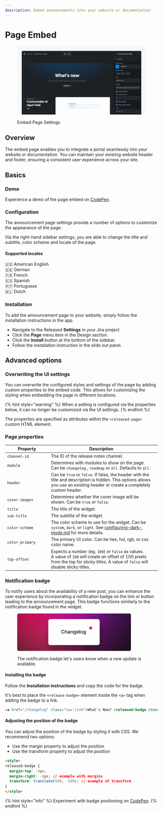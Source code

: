 ```yaml
---
description: Embed announcements into your website or documentation
---
```


# Page Embed

<figure><img src="../../../.gitbook/assets/Announcement Page - Header.png" alt=""><figcaption><p>Embed Page Settings</p></figcaption></figure>

## Overview

The embed page enables you to integrate a portal seamlessly into your website or documentation. You can maintain your existing website header and footer, ensuring a consistent user experience across your site.&#x20;

## Basics

### Demo

Experience a demo of the page embed on [CodePen](https://codepen.io/released/pen/WNaaMNx).

### Configuration

The announcement page settings provide a number of options to customize the appearance of the page.&#x20;

Via the right-hand sidebar settings, you are able to change the title and subtitle, color scheme and locale of the page.&#x20;

#### Supported locales

🇺🇸 American English \
🇩🇪 German\
🇫🇷 French \
🇪🇸 Spanish\
🇵🇹 Portuguese \
🇳🇱 Dutch

### Installation

To add the announcement page to your website, simply follow the installation instructions in the app.&#x20;

* Navigate to the Released **Settings** in your Jira project
* Click the **Page** menu item in the Design section.&#x20;
* Click the **Install** button at the bottom of the sidebar.&#x20;
* Follow the installation instruction in the slide out panel.

## Advanced options

### Overwriting the UI settings

You can overwrite the configured styles and settings of the page by adding custom properties to the embed code. This allows for customizing the styling when embedding the page in different locations.&#x20;

{% hint style="warning" %}
When a setting is configured via the properties below, it can no longer be customized via the UI settings.&#x20;
{% endhint %}

The properties are specified as attributes within the `<released-page>` custom HTML element.

### Page properties

<table data-full-width="false"><thead><tr><th width="204">Property</th><th width="588">Description</th><th data-hidden></th></tr></thead><tbody><tr><td><code>channel-id</code></td><td>The ID of the release notes channel.</td><td></td></tr><tr><td><code>module</code></td><td>Determines with modules to show on the page. Can be <code>changelog</code> , <code>roadmap</code> or <code>all</code>. Defaults to <code>all</code>. </td><td></td></tr><tr><td><code>header</code></td><td>Can be <code>true</code> or <code>false</code>. If false, the header with the title and description is hidden. This options allows you use an existing header or create a completely custom header. </td><td></td></tr><tr><td><code>cover-images</code></td><td>Determines whether the cover image will be shown. Can be <code>true</code> or <code>false</code>.  </td><td></td></tr><tr><td><code>title</code></td><td>The title of the widget.</td><td></td></tr><tr><td><code>sub-title</code></td><td>The subtitle of the widget.</td><td></td></tr><tr><td><code>color-scheme</code></td><td>The color scheme to use for the widget. Can be <code>system</code>, <code>dark</code>, or <code>light</code>. See <a data-mention href="../../../resources/how-tos/configuring-dark-mode.md">configuring-dark-mode.md</a> for more details.</td><td></td></tr><tr><td><code>color-primary</code></td><td>The primary UI color. Can be hex, hsl, rgb, or css color name.</td><td></td></tr><tr><td><code>top-offset</code></td><td>Expects a number (eg. <code>100</code>) or <code>false</code> as values. <br>A value of <code>100</code> will create an offset of 100 pixels from the top for sticky titles. A value of <code>false</code> will disable sticky titles.</td><td></td></tr></tbody></table>

### Notification badge

To notify users about the availability of a new post, you can enhance the user experience by incorporating a notification badge on the link or button leading to the announcement page. This badge functions similarly to the notification badge found in the widget.

<figure><img src="../../../.gitbook/assets/Badge.png" alt="" width="375"><figcaption><p>The notification badge let's users know when a new update is available. </p></figcaption></figure>



#### Installing the badge

Follow the **Installation instructions** and copy the code for the badge.&#x20;

It's best to place the `<release-badge>` element inside the `<a>` tag when adding the badge to a link.&#x20;

```html
<a href="/changelog" class="nav-link">What's New? <released-badge channel-id="CHANNEL_ID"></released-badge></a>
```

#### Adjusting the position of the badge

You can adjust the position of the badge by styling it with CSS. We recommend two options:&#x20;

* Use the margin property to adjust the position
* Use the transform property to adjust the position&#x20;

```html
<style>
released-badge {
  margin-top: -8px;
  margin-right: -8px; // example with margins
  transform: translate(50%, -50%); // example of transform
}
</style>
```

{% hint style="info" %}
Experiment with badge positioning on [CodePen](https://codepen.io/released/pen/abQRYgG).
{% endhint %}
